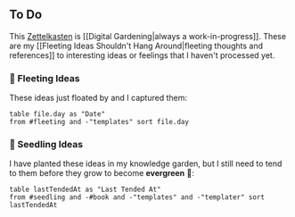 ## To Do

This [Zettelkasten](https://zettelkasten.de/posts/overview/) is [[Digital Gardening|always a work-in-progress]]. These are my [[Fleeting Ideas Shouldn't Hang Around|fleeting thoughts and references]] to interesting ideas or feelings that I haven't processed yet.

### 🍃 Fleeting Ideas

These ideas just floated by and I captured them:

```dataview
table file.day as "Date"
from #fleeting and -"templates" sort file.day
```

### 🌱 Seedling Ideas

I have planted these ideas in my knowledge garden, but I still need to tend to them before they grow to become **evergreen** 🌲:

```dataview
table lastTendedAt as "Last Tended At"
from #seedling and -#book and -"templates" and -"templater" sort lastTendedAt
```
